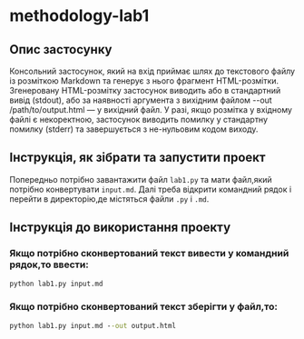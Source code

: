 # methodology-lab1

## Опис застосунку

Консольний застосунок, який на вхід приймає шлях до текстового файлу із розміткою Markdown та генерує з нього фрагмент HTML-розмітки. Згенеровану HTML-розмітку застосунок виводить або в стандартний вивід (stdout), або за наявності аргумента з вихідним файлом --out /path/to/output.html — у вихідний файл. У разі, якщо розмітка у вхідному файлі є некоректною, застосунок виводить помилку у стандартну помилку (stderr) та завершується з не-нульовим кодом виходу.

## Інструкція, як зібрати та запустити проект

Попередньо потрібно завантажити файл `lab1.py` та мати файл,який потрібно конвертувати `input.md`.
Далі треба відкрити командний рядок і перейти в директорію,де містяться файли `.py` i `.md`.

##  Інструкція до використання проекту

### Якщо потрібно сконвертований текст вивести у командний рядок,то ввести:

```cmd
python lab1.py input.md
```

### Якщо потрібно сконвертований текст зберігти у файл,то:

```cmd
python lab1.py input.md --out output.html
```
